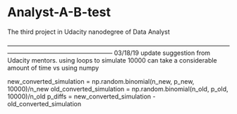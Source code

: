 # Analyst-A-B-test
The third project in Udacity nanodegree of Data Analyst

—————————————————————————————————————————————————————
03/18/19 update suggestion from Udacity mentors.
using loops to simulate 10000 can take a considerable amount of time vs using numpy 

new_converted_simulation = np.random.binomial(n_new, p_new,  10000)/n_new
old_converted_simulation = np.random.binomial(n_old, p_old,  10000)/n_old
p_diffs = new_converted_simulation - old_converted_simulation
